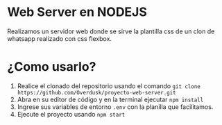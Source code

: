# Web Server en NODEJS
Realizamos un servidor web donde se sirve la plantilla css de un clon de whatsapp realizado con css flexbox.


# ¿Como usarlo?
1. Realice el clonado del repositorio usando el comando `git clone https://github.com/Overdusk/proyecto-web-server.git`
2. Abra en su editor de código y en la terminal ejecutar `npm install`
3. Ingrese sus variables de entorno `.env` con la planilla que facilitamos.
4. Ejecute el proyecto usando `npm start`

